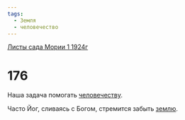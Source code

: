 ```yaml
---
tags:
  - Земля
  - человечество
---
```


[Листы сада Мории 1 1924г](/agni/1924)

# 176
Наша задача помогать [человечеству](/tag/#человечество).   

Часто Йог, сливаясь с Богом, стремится забыть [землю](/tag/#Земля).   

